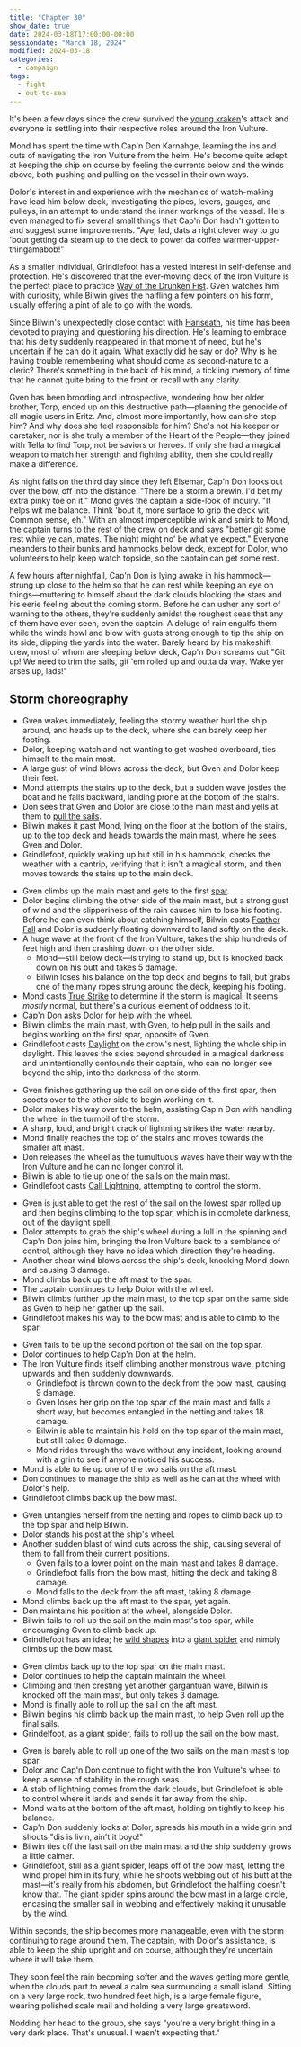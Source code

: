 ```yaml
---
title: "Chapter 30"
show_date: true
date: 2024-03-18T17:00:00-00:00
sessiondate: "March 18, 2024"
modified: 2024-03-18
categories:
  - campaign
tags:
  - fight
  - out-to-sea
---
```


It's been a few days since the crew survived the
[young kraken](https://5e.tools/bestiary/young-kraken-lr.html)'s attack and everyone is
settling into their respective roles around the Iron Vulture.

Mond has spent the time with Cap'n Don Karnahge, learning the ins and outs of navigating the
Iron Vulture from the helm. He's become quite adept at keeping the ship on course by feeling
the currents below and the winds above, both pushing and pulling on the vessel in their own
ways.

Dolor's interest in and experience with the mechanics of watch-making have lead him below
deck, investigating the pipes, levers, gauges, and pulleys, in an attempt to understand the
inner workings of the vessel. He's even managed to fix several small things that Cap'n Don
hadn't gotten to and suggest some improvements. "Aye, lad, dats a right clever way to go
'bout getting da steam up to the deck to power da coffee warmer-upper-thingamabob!"

As a smaller individual, Grindlefoot has a vested interest in self-defense and protection.
He's discovered that the ever-moving deck of the Iron Vulture is the perfect place to practice
[Way of the Drunken Fist](https://www.dandwiki.com/wiki/Way_of_the_Drunken_Fist_(5e_Subclass)).
Gven watches him with curiosity, while Bilwin gives the halfling a few pointers on his form,
usually offering a pint of ale to go with the words.

Since Bilwin's unexpectedly close contact with [Hanseath](https://forgottenrealms.fandom.com/wiki/Hanseath),
his time has been devoted to praying and questioning his direction. He's learning to embrace
that his deity suddenly reappeared in that moment of need, but he's uncertain if he can
do it again. What exactly did he say or do? Why is he having trouble remembering what should
come as second-nature to a cleric? There's something in the back of his mind, a tickling
memory of time that he cannot quite bring to the front or recall with any clarity.

Gven has been brooding and introspective, wondering how her older brother, Torp, ended up on
this destructive path—planning the genocide of all magic users in Eritz. And, almost more
importantly, how can she stop him? And why does she feel responsible for him? She's not his
keeper or caretaker, nor is she truly a member of the Heart of the People—they joined with
Tella to find Torp, not be saviors or heroes. If only she had a magical weapon to match her
strength and fighting ability, then she could really make a difference.

As night falls on the third day since they left Elsemar, Cap'n Don looks out over the
bow, off into the distance. "There be a storm a brewin. I'd bet my extra pinky toe on it."
Mond gives the captain a side-look of inquiry. "It helps wit me balance. Think 'bout it,
more surface to grip the deck wit. Common sense, eh." With an almost imperceptible wink
and smirk to Mond, the captain turns to the rest of the crew on deck and says "better git
some rest while ye can, mates. The night might no' be what ye expect." Everyone meanders
to their bunks and hammocks below deck, except for Dolor, who volunteers to help keep
watch topside, so the captain can get some rest.

A few hours after nightfall, Cap'n Don is lying awake in his hammock—strung up close
to the helm so that he can rest while keeping an eye on things—muttering to himself
about the dark clouds blocking the stars and his eerie feeling about the coming storm.
Before he can usher any sort of warning to the others, they're suddenly amidst the roughest
seas that any of them have ever seen, even the captain. A deluge of rain engulfs them
while the winds howl and blow with gusts strong enough to tip the ship on
its side, dipping the yards into the water. Barely heard by his makeshift crew, most of
whom are sleeping below deck, Cap'n Don screams out "Git up! We need to trim the sails,
git 'em rolled up and outta da way. Wake yer arses up, lads!"

<!-- Directions on a boat:
  Port = left side
  Starboard = right side
  Bow = front
  Aft = back (inside the ship, on board)
  Stern = back (outside, offboard)
-->

## Storm choreography

<!-- Initiative rolls:
  Bilwin - 8
  Dolor - 17
  Grindlefoot - 6
  Gven - 21
  Mond - 8
-->

<!-- Round 1 -->
* Gven wakes immediately, feeling the stormy weather hurl the ship around, and heads up to
  the deck, where she can barely keep her footing.
* Dolor, keeping watch and not wanting to get washed overboard, ties himself to the main mast.
* A large gust of wind blows across the deck, but Gven and Dolor keep their feet.
* Mond attempts the stairs up to the deck, but a sudden wave jostles the boat and
  he falls backward, landing prone at the bottom of the stairs.
* Don sees that Gven and Dolor are close to the main mast and yells at them to
  [pull the sails](https://www.kavas.com/sailors-guide/chapter-a-the-basics/a3-beginner-nautical-terms.html).
* Bilwin makes it past Mond, lying on the floor at the bottom of the stairs, up to the top deck
  and heads towards the main mast, where he sees Gven and Dolor.
* Grindlefoot, quickly waking up but still in his hammock, checks the weather with a cantrip,
  verifying that it isn't a magical storm, and then moves towards the stairs up to the main deck.

<!-- Round 2 -->
* Gven climbs up the main mast and gets to the first [spar](https://en.wikipedia.org/wiki/Spar_(sailing)).
* Dolor begins climbing the other side of the main mast, but a strong gust of wind and the
  slipperiness of the rain causes him to lose his footing. Before he can even think about
  catching himself, Bilwin casts [Feather Fall](https://www.dndbeyond.com/spells/feather-fall)
  and Dolor is suddenly floating downward to land softly on the deck.
* A huge wave at the front of the Iron Vulture, takes the ship hundreds of feet high and then
  crashing down on the other side.
  * Mond—still below deck—is trying to stand up, but is knocked back down on his butt and takes 5 damage.
  * Bilwin loses his balance on the top deck and begins to fall, but grabs
    one of the many ropes strung around the deck, keeping his footing.
* Mond casts [True Strike](https://www.dndbeyond.com/spells/true-strike) to
  determine if the storm is magical. It seems _mostly_ normal, but there's a curious element of
  oddness to it.
* Cap'n Don asks Dolor for help with the wheel.
* Bilwin climbs the main mast, with Gven, to help pull in the sails and begins working on the
  first spar, opposite of Gven.
* Grindlefoot casts [Daylight](https://www.dndbeyond.com/spells/daylight) on the crow's nest,
  lighting the whole ship in daylight. This leaves the skies beyond shrouded in a magical darkness
  and unintentionally confounds their captain, who can no longer see beyond the ship, into the
  darkness of the storm.

<!-- Round 3 -->
* Gven finishes gathering up the sail on one side of the first spar, then scoots over to the
  other side to begin working on it.
* Dolor makes his way over to the helm, assisting Cap'n Don with handling the wheel in the
  turmoil of the storm.
* A sharp, loud, and bright crack of lightning strikes the water nearby.
* Mond finally reaches the top of the stairs and moves towards the smaller aft mast.
* Don releases the wheel as the tumultuous waves have their way with the Iron Vulture and
  he can no longer control it.
* Bilwin is able to tie up one of the sails on the main mast.
* Grindlefoot casts [Call Lightning](https://www.dndbeyond.com/spells/call-lightning), attempting
  to control the storm.

<!-- Round 4 -->
* Gven is just able to get the rest of the sail on the lowest spar rolled up and then begins
  climbing to the top spar, which is in complete darkness, out of the daylight spell.
* Dolor attempts to grab the ship's wheel during a lull in the spinning and Cap'n Don joins him,
  bringing the Iron Vulture back to a semblance of control, although they have no idea
  which direction they're heading.
* Another shear wind blows across the ship's deck, knocking Mond down and causing 3 damage.
* Mond climbs back up the aft mast to the spar.
* The captain continues to help Dolor with the wheel.
* Bilwin climbs further up the main mast, to the top spar on the same side as Gven to help
  her gather up the sail.
* Grindlefoot makes his way to the bow mast and is able to climb to the spar.

<!-- Round 5 --> 
* Gven fails to tie up the second portion of the sail on the top spar.
* Dolor continues to help Cap'n Don at the helm.
* The Iron Vulture finds itself climbing another monstrous wave, pitching upwards and then
  suddenly downwards.
  * Grindlefoot is thrown down to the deck from the bow mast, causing 9 damage.
  * Gven loses her grip on the top spar of the main mast and falls a short way, but becomes
    entangled in the netting and takes 18 damage.
  * Bilwin is able to maintain his hold on the top spar of the main mast, but still takes 9 damage.
  * Mond rides through the wave without any incident, looking around with a grin to see if anyone
    noticed his success.
* Mond is able to tie up one of the two sails on the aft mast.
* Don continues to manage the ship as well as he can at the wheel with Dolor's help.
* Grindlefoot climbs back up the bow mast.

<!-- Round 6 -->
* Gven untangles herself from the netting and ropes to climb back up to the top spar and
  help Bilwin.
* Dolor stands his post at the ship's wheel.
* Another sudden blast of wind cuts across the ship, causing several of them to fall from
  their current positions.
  * Gven falls to a lower point on the main mast and takes 8 damage.
  * Grindlefoot falls from the bow mast, hitting the deck and taking 8 damage.
  * Mond falls to the deck from the aft mast, taking 8 damage.
* Mond climbs back up the aft mast to the spar, yet again.
* Don maintains his position at the wheel, alongside Dolor.
* Bilwin fails to roll up the sail on the main mast's top spar, while encouraging Gven
  to climb back up.
* Grindlefoot has an idea; he [wild shapes](https://www.dndbeyond.com/posts/635-druid-101-wild-shape-guide)
  into a [giant spider](https://www.dndbeyond.com/monsters/16895-giant-spider) and nimbly
  climbs up the bow mast.

<!-- Round 7 -->
* Gven climbs back up to the top spar on the main mast.
* Dolor continues to help the captain maintain the wheel.
* Climbing and then cresting yet another gargantuan wave, Bilwin is knocked off the
  main mast, but only takes 3 damage.
* Mond is finally able to roll up the sail on the aft mast.
* Bilwin begins his climb back up the main mast, to help Gven roll up the final sails.
* Grindelfoot, as a giant spider, fails to roll up the sail on the bow mast.

<!-- Round 8 -->
* Gven is barely able to roll up one of the two sails on the main mast's top spar.
* Dolor and Cap'n Don continue to fight with the Iron Vulture's wheel to keep a sense
  of stability in the rough seas.
* A stab of lightning comes from the dark clouds, but Grindlefoot is able to control
  where it lands and sends it far away from the ship.
* Mond waits at the bottom of the aft mast, holding on tightly to keep his balance.
* Cap'n Don suddenly looks at Dolor, spreads his mouth in a wide grin and shouts "dis
  is livin, ain't it boyo!"
* Bilwin ties off the last sail on the main mast and the ship suddenly grows a little calmer.
* Grindlefoot, still as a giant spider, leaps off of the bow mast,
  letting the wind propel him in its fury, while he shoots webbing out of his butt at the
  mast—it's really from his abdomen, but Grindlefoot the halfling doesn't know that. The
  giant spider spins around the bow mast in a large circle, encasing the smaller sail in
  webbing and effectively making it unusable by the wind.

Within seconds, the ship becomes more manageable, even with the storm continuing to
rage around them. The captain, with Dolor's assistance, is able to keep the ship
upright and on course, although they're uncertain where it will take them.

They soon feel the rain becoming softer and the waves getting more gentle, when the
clouds part to reveal a calm sea surrounding a small island. Sitting on a very large
rock, two hundred feet high, is a large female figure, wearing polished scale mail
and holding a very large greatsword.

Nodding her head to the group, she says "you're a very bright thing in a very dark
place. That's unusual. I wasn't expecting that."

<!--
I THINK THIS GOES IN THE NEXT CHAPTER?

With an almost imperceptible wink
and smirk to Mond, the captain turns to the main mast and shouts up at Gven, currently on
watch in the crow's nest. "What do you see out off in the distance, barbarian?" 

With her gained experience and because she follows the
[Path of the Totem Warrior](https://dnd5e.wikidot.com/barbarian:totem-warrior), Gven has adopted
the Eagle's Aspect of the Beast that allows her to see 1 mile away as though it were only
100 feet. Not even having to squint, she sees heavy storm clouds blocking the light and pummeling
the sea with rains in the direction they're headed. It's unavoidable, unless they turn around
and head back to where they came from.
-->

<!-- em dash: — | kebyoard shortcut = Option + Shift + Dash (-) -->
<!-- https://oatcookies.neocities.org/dndmoney to convert copper, silver, gold, and more into CP -->
<!--
    Lists of spells for the classes:
    - Cleric spells: https://www.dndbeyond.com/spells/class/cleric 
    - Druid spells: https://www.dndbeyond.com/spells/class/druid
    - Sorcerer spells: https://www.dndbeyond.com/spells/class/sorcerer
    Monsters: https://www.dndbeyond.com/monsters
-->
